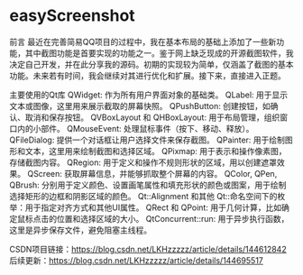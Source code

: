 # easyScreenshot
前言
最近在完善简易QQ项目的过程中，我在基本布局的基础上添加了一些新功能，其中截图功能是首要实现的功能之一。鉴于网上缺乏现成的开源截图软件，我决定自己开发，并在此分享我的源码。初期的实现较为简单，仅涵盖了截图的基本功能。未来若有时间，我会继续对其进行优化和扩展。接下来，直接进入正题。

主要使用的Qt库
QWidget: 作为所有用户界面对象的基础类。
QLabel: 用于显示文本或图像，这里用来展示截取的屏幕快照。
QPushButton: 创建按钮，如确认、取消和保存按钮。
QVBoxLayout 和 QHBoxLayout: 用于布局管理，组织窗口内的小部件。
QMouseEvent: 处理鼠标事件（按下、移动、释放）。
QFileDialog: 提供一个对话框让用户选择文件来保存截图。
QPainter: 用于绘制图形和文本，这里用来绘制截图和选择区域。
QPixmap: 用于表示和操作像素图，存储截图内容。
QRegion: 用于定义和操作不规则形状的区域，用以创建遮罩效果。
QScreen: 获取屏幕信息，并能够抓取整个屏幕的内容。
QColor, QPen, QBrush: 分别用于定义颜色、设置画笔属性和填充形状的颜色或图案，用于绘制选择矩形的边框和阴影区域的颜色。
Qt::Alignment 和其他 Qt::命名空间下的枚举：用于指定对齐方式和其他UI属性。
QRect 和 QPoint: 用于几何计算，比如确定鼠标点击的位置和选择区域的大小。
QtConcurrent::run: 用于异步执行函数，这里是异步保存文件，避免阻塞主线程。
                        
CSDN项目链接：https://blog.csdn.net/LKHzzzzz/article/details/144612842
后续更新：https://blog.csdn.net/LKHzzzzz/article/details/144695517
